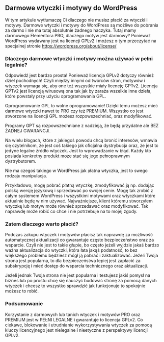 ## Darmowe wtyczki i motywy do WordPress

W tym artykule wytłumaczę Ci dlaczego nie musisz płacić za wtyczki i motywy. Darmowe wtyczki i motywy do WordPress są możliwe do pobrania za darmo i nie ma tutaj absolutnie żadnego haczyka. Tutaj mamy darmowego Elementora PRO, dlaczego motyw jest darmowy? Ponieważ WordPress wydawany jest na licencji GPLv2 i możesz o tym przeczytać na specjalnej stronie https://wordpress.org/about/license/

### Dlaczego darmowe wtyczki i motywy można używać w pełni legalnie?

Odpowiedź jest bardzo prosta! Ponieważ licencja GPLv2 dotyczy również dzieł pochodnych! Czyli między innymi od twórców stron, motywów i wtyczek wymaga się, aby one też wszystkie miały licencję GPTv2. Licencja GPTv2 jest licencją wirusową ona tak jak by zaraża wszelkie inne dzieła, które powstały przy użyciu oprogramowania GPL.

Oprogramowanie GPL to wolne oprogramowanie! Dzięki temu możesz mieć darmowe wtyczki nawet te PRO czy też PREMIUM. Wszystko co jest stworzone na licencji GPL możesz rozpowszechniać, oraz modyfikować.

Programy GPT są rozpowszechniane z nadzieją, że będą przydatne ale BEZ ŻADNEJ GWARANCJI.

Na wielu blogach, które z jakiegoś powodu chcą bronić interesów, wmawia się czytelnikom, że jest coś takiego jak oficjalna dystrybucja oraz, że jest to jedyne legalne źródło wtyczek. Jest to wprowadzanie w błąd. Każdy kto posiada konkretny produkt może stać się jego pełnoprawnym dystrybutorem.

Nie ma czegoś takiego w WordPress jak płatna wtyczka, jest to swego rodzaju manipulacja.

Przykładowo, mogę pobrać płatną wtyczkę, zmodyfikować ją np. dodając polską wersję językową i sprzedawać po swojej cenie. Mogę tak zrobić z całym systemem WordPress i wszystkimi motywami oraz wtyczkami które aktualnie będę w nim używać. Najważniejsze, klient któremu stworzyłem wtyczkę lub motyw może również sprzedawać oraz modyfikować. Tak naprawdę może robić co chce i nie potrzebuje na to mojej zgody.

### Zatem dlaczego warto płacić?

Podczas zakupu wtyczek i motywów płacisz tak naprawdę za możliwość automatycznej aktualizacji co gwarantuje często bezpieczeństwo oraz za wsparcie. Czyli nie jest to takie głupie, bo często jeżeli wyjdzie jakaś bardzo ważna aktualizacja do wtyczki, która łata jakąś podatność, to bez większego problemu będziesz mógł ją pobrać i zaktualizować. Jeżeli Twoja strona jest popularna, to dla bezpieczeństwa lepiej jest zapłacić za subskrypcję i mieć dostęp do wsparcia technicznego oraz aktualizacji.

Jeżeli jednak Twoja strona nie jest popularna i testujesz jakiś pomysł na biznes lub po prostu chcę się nauczyć budować stronę za pomocą danych wtyczek i chcesz to wszystko sprawdzić jak funkcjonuje to spokojnie możesz to robić.

### Podsumowanie

Korzystanie z darmowych lub tanich wtyczek i motywów PRO oraz PREMIUM jest w PEŁNI LEGALNE i gwarantuje to licencja GPLv2. Co ciekawe, blokowanie i utrudnianie wykorzystywania wtyczek za pomocą kluczy licencyjnego jest nielegalne i nieetyczne z perspektywy licencji GPLv2.